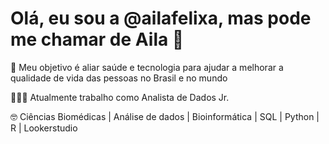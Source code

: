 <h1> Olá, eu sou a @ailafelixa, mas pode me chamar de Aila 👋 </h1> 

🚀 Meu objetivo é aliar saúde e tecnologia para ajudar a melhorar a qualidade de vida das pessoas no Brasil e no mundo

👩🏾‍💻 Atualmente trabalho como Analista de Dados Jr. 

🤓 Ciências Biomédicas | Análise de dados | Bioinformática | SQL | Python | R | Lookerstudio  


<!---
ailafelixa/ailafelixa is a ✨ special ✨ repository because its `README.md` (this file) appears on your GitHub profile.
You can click the Preview link to take a look at your changes.
--->
